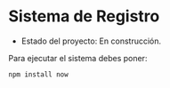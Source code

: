 <h1>Sistema de Registro</h1>

- Estado del proyecto: En construcción.

Para ejecutar el sistema debes poner:

```npm install now```
